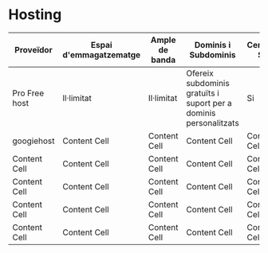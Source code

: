 # Hosting
| Proveïdor  | Espai d'emmagatzematge | Ample de banda  | Dominis i Subdominis | Certificat SSL  | Publicitat | Altres Característiques | Enllaç |
| ------------- | ------------- | ------------- | ------------- | ------------- | ------------- | ------------- | ------------- |
| Pro Free host | Il·limitat | Il·limitat | Ofereix subdominis gratuïts i suport per a dominis personalitzats | Si | No te publicitat forçada | Te suport de suport PHP i MySQL | [Profreehost.com](https://profreehost.com/) |
| googiehost  | Content Cell  | Content Cell  | Content Cell  | Content Cell  | Content Cell  | Content Cell  | Content Cell  | [Googiehost.com](https://googiehost.com/)  |
| Content Cell  | Content Cell  | Content Cell  | Content Cell  | Content Cell  | Content Cell  | Content Cell  | Content Cell  | Content Cell  |
| Content Cell  | Content Cell  | Content Cell  | Content Cell  | Content Cell  | Content Cell  | Content Cell  | Content Cell  | Content Cell  |
| Content Cell  | Content Cell  | Content Cell  | Content Cell  | Content Cell  | Content Cell  | Content Cell  | Content Cell  | Content Cell  |
| Content Cell  | Content Cell  | Content Cell  | Content Cell  | Content Cell  | Content Cell  | Content Cell  | Content Cell  | Content Cell  |
